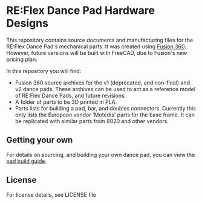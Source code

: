 # RE:Flex Dance Pad Hardware Designs
This repository contains source documents and manufacturing files for the RE:Flex Dance Pad's mechanical parts. It was created using [Fusion 360](https://www.autodesk.com/products/fusion-360/). However, future versions will be built with FreeCAD, due to Fusion's new pricing plan.

In this repository you will find:
- Fusion 360 source archives for the v1 (deprecated, and non-final) and v2 dance pads. These archives can be used to act as a reference model of RE:Flex Dance Pads, and future revisions.
- A folder of parts to be 3D printed in PLA.
- Parts lists for building a pad, bar, and doubles connectors. Currently this only lists the European vendor 'Motedis' parts for the base frame. It can be replicated with similar parts from 8020 and other vendors.

## Getting your own

For details on sourcing, and building your own dance pad, you can view the [pad build guide](https://reflex.dance/pad-build).

## License

For license details, see LICENSE file